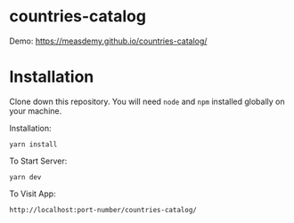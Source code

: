 # countries-catalog
Demo: https://measdemy.github.io/countries-catalog/

# Installation

Clone down this repository. You will need <code>node</code> and <code>npm</code> installed globally on your machine.

Installation:

<code>yarn install</code>

To Start Server:

<code>yarn dev</code>

To Visit App:

<code>http://localhost:port-number/countries-catalog/</code>
